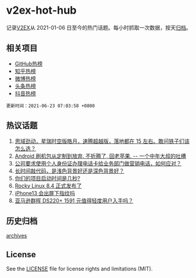 # v2ex-hot-hub

 记录[V2EX](https://www.v2ex.com/)从 2021-01-06 日至今的热门话题。每小时抓取一次数据，按天[归档](archives)。
 
 ## 相关项目

- [GitHub热榜](https://github.com/snaildev/github-hot-hub)
- [知乎热榜](https://github.com/snaildev/zhihu-hot-hub)
- [微博热榜](https://github.com/snaildev/weibo-hot-hub)
- [头条热榜](https://github.com/snaildev/toutiao-hot-hub)
- [抖音热榜](https://github.com/snaildev/douyin-hot-hub)


 `更新时间：2021-06-23 07:03:58 +0800`

## 热议话题

1. [思域劲动，星瑞时空版皓月，速腾超越版，落地都在 15 左右。敢问铁子们该怎么选？](https://www.v2ex.com/t/784974)
1. [Android 刷机包从定制到放弃. 不折腾了, 回老苹果. -- 一个中年大叔的吐槽](https://www.v2ex.com/t/784982)
1. [公司要求使用个人身份证办理电话卡给业务部门做营销电话，如何应对？](https://www.v2ex.com/t/785080)
1. [长时间敲代码，是浅色背景好还是深色背景好？](https://www.v2ex.com/t/785006)
1. [你们的项目启动时间是几秒?](https://www.v2ex.com/t/785066)
1. [Rocky Linux 8.4 正式发布了](https://www.v2ex.com/t/785010)
1. [iPhone13 会出屏下指纹吗](https://www.v2ex.com/t/785091)
1. [亚马逊群晖 DS220+ 1591 元值得轻度用户入手吗？](https://www.v2ex.com/t/784971)

## 历史归档

[archives](archives)

## License

See the [LICENSE](LICENSE) file for license rights and limitations (MIT).
